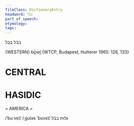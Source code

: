 ```yaml
---
fileClass: DictionaryEntry
headword: בבֿל
part_of_speech: 
etymology: 
tags: 
---
```

בבֿל
בָּבֶל

{WESTERN}
bǭwl̥ {WTCP, Budapest, Hutterer 1965: 126, 133}

CENTRAL
========

HASIDIC
=======
= AMERICA = 

/ˈbuˑvɛl/
/ˌguləs ˈbuvɛl/ גלות בבֿל